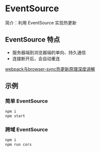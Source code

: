 # EventSource 

简介：利用 EventSource 实现热更新

## EventSource 特点
- 服务器端到浏览器端的单向、持久通信
- 连接断开后，会自动重连

[webpack与browser-sync热更新原理深度讲解](https://segmentfault.com/a/1190000009127661)

## 示例
### 简单 EventSource
``` bash
npm i
npm start
```

### 跨域 EventSource
``` bash
npm i
npm run cors
```
